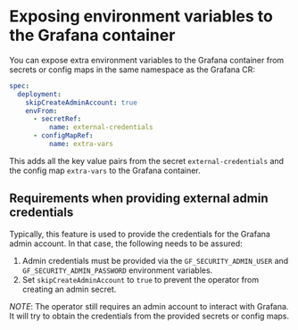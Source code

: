 # Exposing environment variables to the Grafana container

You can expose extra environment variables to the Grafana container from secrets or config maps in the same namespace as the Grafana CR:

```yaml
spec:
  deployment:
    skipCreateAdminAccount: true
    envFrom:
      - secretRef:
          name: external-credentials
      - configMapRef:
          name: extra-vars
```

This adds all the key value pairs from the secret `external-credentials` and the config map `extra-vars` to the Grafana container.

## Requirements when providing external admin credentials

Typically, this feature is used to provide the credentials for the Grafana admin account. In that case, the following needs to be assured:

1. Admin credentials must be provided via the `GF_SECURITY_ADMIN_USER` and `GF_SECURITY_ADMIN_PASSWORD` environment variables.
2. Set `skipCreateAdminAccount` to `true` to prevent the operator from creating an admin secret.

*NOTE*: The operator still requires an admin account to interact with Grafana. It will try to obtain the credentials from the provided secrets or config maps.